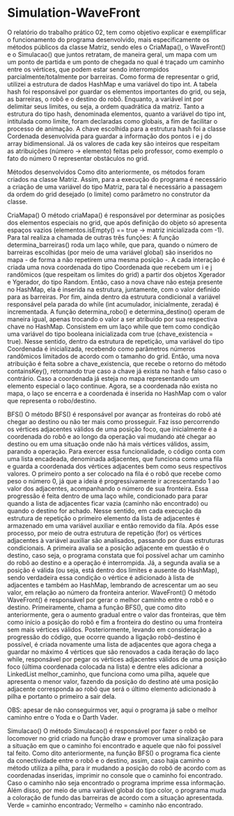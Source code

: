 # Simulation-WaveFront
O relatório do trabalho prático 02, tem como objetivo explicar e exemplificar o funcionamento do programa desenvolvido, mais especificamente os métodos públicos da classe Matriz, sendo eles o CriaMapa(), o WaveFront() e o Simulacao() que juntos retratam, de maneira geral, um mapa com um um ponto de partida e um ponto de chegada no qual é traçado um caminho entre os vértices, que podem estar sendo interrompidos parcialmente/totalmente por barreiras. 
Como forma de representar o grid, utilizei a estrutura de dados HashMap e uma variável do tipo int. A tabela hash foi responsável por guardar os elementos importantes do grid, ou seja, as barreiras, o robô e o destino do robô. Enquanto, a variável int por delimitar seus limites, ou seja, a ordem quadrática da matriz. Tanto a estrutura do tipo hash, denominada elementos, quanto a variável do tipo int, intitulada como limite, foram declaradas como globais, a fim de facilitar o processo de animação.
A chave escolhida para a estrutura hash foi a classe Cordenada desenvolvida para guardar a informação dos pontos i e j do array bidimensional. Já os valores de cada key são inteiros que respeitam as atribuições (número → elemento) feitas pelo professor, como exemplo o fato do número 0 representar obstáculos no grid.

Métodos desenvolvidos
	Como dito anteriormente, os métodos foram criados na classe Matriz. Assim, para a execução do programa é necessário a criação de uma variável do tipo Matriz, para tal é necessário a passagem da ordem do grid desejado (o limite) como parâmetro no construtor da classe.


CriaMapa()
	O método criaMapa() é responsável por determinar as posições dos elementos especiais no grid, que após definição do objeto só apresenta espaços vazios (elementos.isEmpty() == true → matriz inicializada com -1). Para tal realiza a chamada de outras três funções: 
A função determina_barreiras() roda um laço while, que para, quando o número de barreiras escolhidas (por meio de uma variável global) são inseridos no mapa - de forma a não repetirem uma mesma posição -.
A cada interação é criada uma nova coordenada do tipo Coordenada que recebem um i e j randômicos (que respeitam os limites do grid) a partir dos objetos Xgerador e Ygerador, do tipo Random. Então, caso a nova chave não esteja presente no HashMap, ela é inserida na estrutura, juntamente, com o valor definido para as barreiras. Por fim, ainda dentro da estrutura condicional a variável responsável pela parada do while (int acumulador, inicialmente, zerada) é incrementada.
	A função determina_robo() e determina_destino() operam de maneira igual, apenas trocando o valor a ser atribuído por sua respectiva chave no HashMap.
	Consistem em um laço while que tem como condição uma variável do tipo booleana inicializada com true (chave_existencia = true). Nesse sentido, dentro da estrutura de repetição, uma variável do tipo Coordenada é inicializada, recebendo como parâmetros números randômicos limitados de acordo com o tamanho do grid. Então, uma nova atribuição é feita sobre a chave_existencia, que recebe o retorno do método containsKey(), retornando true caso a chave já exista no hash e falso caso o contrário.
	Caso a coordenada já esteja no mapa representando um elemento especial  o laço continue. Agora, se a coordenada não exista no mapa, o laço se encerra e a coordenada é inserida no HashMap com o valor que representa o robo/destino.

BFS()
O método BFS() é responsável por avançar as fronteiras do robô até chegar ao destino ou não ter mais como prosseguir. Faz isso percorrendo os vértices adjacentes válidos de uma posição foco, que inicialmente é a coordenada do robô e ao longo da operação vai mudando até chegar ao destino ou em uma situação onde não há mais vértices válidos, assim, parando a operação.
Para exercer essa funcionalidade, o código conta com uma lista encadeada, denominada adjacentes, que funciona como uma fila e guarda a coordenada dos vértices adjacentes bem como seus respectivos valores. O primeiro ponto a ser colocado na fila é o robô que recebe como peso o número 0, já que a ideia é progressivamente ir acrescentando 1 ao valor dos adjacentes, acompanhando o número de sua fronteira.
Essa progressão é feita dentro de uma laço while, condicionado para parar quando a lista de adjacentes ficar vazia (caminho não encontrado) ou quando o destino for achado. Nesse sentido, em cada execução da estrutura de repetição o primeiro elemento da lista de adjacentes é armazenado em uma variável auxiliar e então removido da fila. Após esse processo, por meio de outra estrutura de repetição (for) os vértices adjacentes à variável auxiliar são analisados, passando por duas estruturas condicionais. A primeira avalia se a posição adjacente em questão é o destino, caso seja, o programa constata que foi possível achar um caminho do robô ao destino e a operação é interrompida. Já, a segunda avalia se a posição é válida (ou seja, está dentro dos limites e ausente do HashMap), sendo verdadeira essa condição o vértice é adicionado à lista de adjacentes e também ao HashMap, lembrando de acrescentar um ao seu valor, em relação ao número da fronteira anterior. 
WaveFront()
O método WaveFront() é responsável por gerar o melhor caminho entre o robô e o destino. Primeiramente, chama a função BFS(), que como dito anteriormente, gera o aumento gradual entre o valor das fronteiras,  que têm como início a posição do robô e fim a fronteira do destino ou uma fronteira sem mais vértices válidos. Posteriormente, levando em consideração a progressão do código, que ocorre quando a ligação robô-destino é possível, é criada novamente uma lista de adjacentes que agora chega a guardar no máximo 4 vértices que são renovados a cada iteração do laço while, responsável por pegar os vértices adjacentes válidos de uma posição foco (última coordenada colocada na lista) e dentre eles adicionar a LinkedList melhor_caminho, que funciona como uma pilha, aquele que apresenta o menor valor, fazendo da posição do destino até uma posição adjacente corresponda ao robô que será o último elemento adicionado à pilha e portanto o primeiro a sair dela.

OBS: apesar de não conseguirmos ver, aqui o programa já sabe o melhor caminho entre o Yoda e o Darth Vader.

Simulacao()
	O método Simulacao() é responsável por fazer o robô se locomover no grid criado na função draw e promover uma sinalização para a situação em que o caminho foi encontrado e aquele que não foi possível tal feito. Como dito anteriormente, na função BFS() o programa fica ciente da conectividade entre o robô e o destino, assim, caso haja caminho o método utiliza a pilha, para ir mudando a posição do robô de acordo com as coordenadas inseridas, imprimir no console que o caminho foi encontrado. Caso o caminho não seja encontrado o programa imprime essa informação. Além disso, por meio de uma variável global do tipo color, o programa muda a coloração de fundo das barreiras de acordo com a situação apresentada.
Verde = caminho encontrado;
Vermelho = caminho não encontrado.
